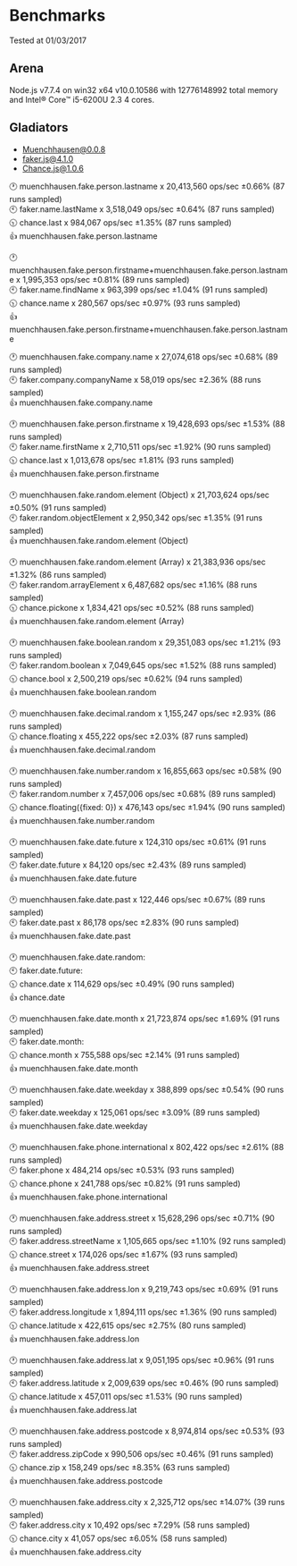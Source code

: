 # Benchmarks
Tested at 01/03/2017
  
## Arena
Node.js v7.7.4 on win32 x64 v10.0.10586 with 12776148992 total memory and
Intel® Core™ i5-6200U 2.3 4 cores.
  
## Gladiators
 - Muenchhausen@0.0.8
 - faker.js@4.1.0
 - Chance.js@1.0.6
  
:clock1: muenchhausen.fake.person.lastname x 20,413,560 ops/sec ±0.66% (87 runs sampled)  
:clock10: faker.name.lastName x 3,518,049 ops/sec ±0.64% (87 runs sampled)  
:clock1030: chance.last x 984,067 ops/sec ±1.35% (87 runs sampled)  
:+1: muenchhausen.fake.person.lastname  

:clock1: muenchhausen.fake.person.firstname+muenchhausen.fake.person.lastname x 1,995,353 ops/sec ±0.81% (89 runs sampled)  
:clock10: faker.name.findName x 963,399 ops/sec ±1.04% (91 runs sampled)  
:clock1030: chance.name x 280,567 ops/sec ±0.97% (93 runs sampled)  
:+1: muenchhausen.fake.person.firstname+muenchhausen.fake.person.lastname  

:clock1: muenchhausen.fake.company.name x 27,074,618 ops/sec ±0.68% (89 runs sampled)  
:clock10: faker.company.companyName x 58,019 ops/sec ±2.36% (88 runs sampled)  
:+1: muenchhausen.fake.company.name  

:clock1: muenchhausen.fake.person.firstname x 19,428,693 ops/sec ±1.53% (88 runs sampled)  
:clock10: faker.name.firstName x 2,710,511 ops/sec ±1.92% (90 runs sampled)  
:clock1030: chance.last x 1,013,678 ops/sec ±1.81% (93 runs sampled)  
:+1: muenchhausen.fake.person.firstname  

:clock1: muenchhausen.fake.random.element (Object) x 21,703,624 ops/sec ±0.50% (91 runs sampled)  
:clock10: faker.random.objectElement x 2,950,342 ops/sec ±1.35% (91 runs sampled)  
:+1: muenchhausen.fake.random.element (Object)  

:clock1: muenchhausen.fake.random.element (Array) x 21,383,936 ops/sec ±1.32% (86 runs sampled)  
:clock10: faker.random.arrayElement x 6,487,682 ops/sec ±1.16% (88 runs sampled)  
:clock1030: chance.pickone x 1,834,421 ops/sec ±0.52% (88 runs sampled)  
:+1: muenchhausen.fake.random.element (Array)  

:clock1: muenchhausen.fake.boolean.random x 29,351,083 ops/sec ±1.21% (93 runs sampled)  
:clock10: faker.random.boolean x 7,049,645 ops/sec ±1.52% (88 runs sampled)  
:clock1030: chance.bool x 2,500,219 ops/sec ±0.62% (94 runs sampled)  
:+1: muenchhausen.fake.boolean.random  

:clock1: muenchhausen.fake.decimal.random x 1,155,247 ops/sec ±2.93% (86 runs sampled)  
:clock1030: chance.floating x 455,222 ops/sec ±2.03% (87 runs sampled)  
:+1: muenchhausen.fake.decimal.random  

:clock1: muenchhausen.fake.number.random x 16,855,663 ops/sec ±0.58% (90 runs sampled)  
:clock10: faker.random.number x 7,457,006 ops/sec ±0.68% (89 runs sampled)  
:clock1030: chance.floating({fixed: 0}) x 476,143 ops/sec ±1.94% (90 runs sampled)  
:+1: muenchhausen.fake.number.random  

:clock1: muenchhausen.fake.date.future x 124,310 ops/sec ±0.61% (91 runs sampled)  
:clock10: faker.date.future x 84,120 ops/sec ±2.43% (89 runs sampled)  
:+1: muenchhausen.fake.date.future  

:clock1: muenchhausen.fake.date.past x 122,446 ops/sec ±0.67% (89 runs sampled)  
:clock10: faker.date.past x 86,178 ops/sec ±2.83% (90 runs sampled)  
:+1: muenchhausen.fake.date.past  

:clock1: muenchhausen.fake.date.random:   
:clock10: faker.date.future:   
:clock1030: chance.date x 114,629 ops/sec ±0.49% (90 runs sampled)  
:+1: chance.date  

:clock1: muenchhausen.fake.date.month x 21,723,874 ops/sec ±1.69% (91 runs sampled)  
:clock10: faker.date.month:   
:clock1030: chance.month x 755,588 ops/sec ±2.14% (91 runs sampled)  
:+1: muenchhausen.fake.date.month  

:clock1: muenchhausen.fake.date.weekday x 388,899 ops/sec ±0.54% (90 runs sampled)  
:clock10: faker.date.weekday x 125,061 ops/sec ±3.09% (89 runs sampled)  
:+1: muenchhausen.fake.date.weekday  

:clock1: muenchhausen.fake.phone.international x 802,422 ops/sec ±2.61% (88 runs sampled)  
:clock10: faker.phone x 484,214 ops/sec ±0.53% (93 runs sampled)  
:clock1030: chance.phone x 241,788 ops/sec ±0.82% (91 runs sampled)  
:+1: muenchhausen.fake.phone.international  

:clock1: muenchhausen.fake.address.street x 15,628,296 ops/sec ±0.71% (90 runs sampled)  
:clock10: faker.address.streetName x 1,105,665 ops/sec ±1.10% (92 runs sampled)  
:clock1030: chance.street x 174,026 ops/sec ±1.67% (93 runs sampled)  
:+1: muenchhausen.fake.address.street  

:clock1: muenchhausen.fake.address.lon x 9,219,743 ops/sec ±0.69% (91 runs sampled)  
:clock10: faker.address.longitude x 1,894,111 ops/sec ±1.36% (90 runs sampled)  
:clock1030: chance.latitude x 422,615 ops/sec ±2.75% (80 runs sampled)  
:+1: muenchhausen.fake.address.lon  

:clock1: muenchhausen.fake.address.lat x 9,051,195 ops/sec ±0.96% (91 runs sampled)  
:clock10: faker.address.latitude x 2,009,639 ops/sec ±0.46% (90 runs sampled)  
:clock1030: chance.latitude x 457,011 ops/sec ±1.53% (90 runs sampled)  
:+1: muenchhausen.fake.address.lat  

:clock1: muenchhausen.fake.address.postcode x 8,974,814 ops/sec ±0.53% (93 runs sampled)  
:clock10: faker.address.zipCode x 990,506 ops/sec ±0.46% (91 runs sampled)  
:clock1030: chance.zip x 158,249 ops/sec ±8.35% (63 runs sampled)  
:+1: muenchhausen.fake.address.postcode  

:clock1: muenchhausen.fake.address.city x 2,325,712 ops/sec ±14.07% (39 runs sampled)  
:clock10: faker.address.city x 10,492 ops/sec ±7.29% (58 runs sampled)  
:clock1030: chance.city x 41,057 ops/sec ±6.05% (58 runs sampled)  
:+1: muenchhausen.fake.address.city  

